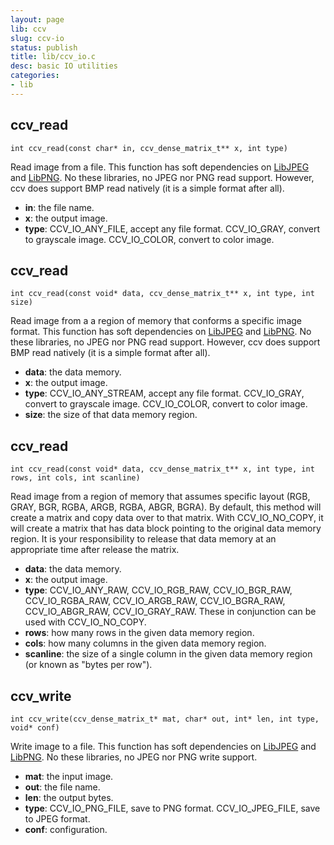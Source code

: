 ```yaml
---
layout: page
lib: ccv
slug: ccv-io
status: publish
title: lib/ccv_io.c
desc: basic IO utilities
categories:
- lib
---
```


ccv_read
--------

	int ccv_read(const char* in, ccv_dense_matrix_t** x, int type)

Read image from a file. This function has soft dependencies on [LibJPEG](http://libjpeg.sourceforge.net/) and [LibPNG](http://www.libpng.org/pub/png/libpng.html). No these libraries, no JPEG nor PNG read support. However, ccv does support BMP read natively (it is a simple format after all).

 * **in**: the file name.
 * **x**: the output image.
 * **type**: CCV\_IO\_ANY\_FILE, accept any file format. CCV\_IO\_GRAY, convert to grayscale image. CCV\_IO\_COLOR, convert to color image.

ccv_read
--------

	int ccv_read(const void* data, ccv_dense_matrix_t** x, int type, int size)

Read image from a a region of memory that conforms a specific image format. This function has soft dependencies on [LibJPEG](http://libjpeg.sourceforge.net/) and [LibPNG](http://www.libpng.org/pub/png/libpng.html). No these libraries, no JPEG nor PNG read support. However, ccv does support BMP read natively (it is a simple format after all).

 * **data**: the data memory.
 * **x**: the output image.
 * **type**: CCV\_IO\_ANY\_STREAM, accept any file format. CCV\_IO\_GRAY, convert to grayscale image. CCV\_IO\_COLOR, convert to color image.
 * **size**: the size of that data memory region.

ccv_read
--------

	int ccv_read(const void* data, ccv_dense_matrix_t** x, int type, int rows, int cols, int scanline)

Read image from a region of memory that assumes specific layout (RGB, GRAY, BGR, RGBA, ARGB, RGBA, ABGR, BGRA). By default, this method will create a matrix and copy data over to that matrix. With CCV\_IO\_NO\_COPY, it will create a matrix that has data block pointing to the original data memory region. It is your responsibility to release that data memory at an appropriate time after release the matrix.

 * **data**: the data memory.
 * **x**: the output image.
 * **type**: CCV\_IO\_ANY\_RAW, CCV\_IO\_RGB\_RAW, CCV\_IO\_BGR\_RAW, CCV\_IO\_RGBA\_RAW, CCV\_IO\_ARGB\_RAW, CCV\_IO\_BGRA\_RAW, CCV\_IO\_ABGR\_RAW, CCV\_IO\_GRAY\_RAW. These in conjunction can be used with CCV\_IO\_NO\_COPY.
 * **rows**: how many rows in the given data memory region.
 * **cols**: how many columns in the given data memory region.
 * **scanline**: the size of a single column in the given data memory region (or known as "bytes per row").

ccv_write
---------

	int ccv_write(ccv_dense_matrix_t* mat, char* out, int* len, int type, void* conf)

Write image to a file. This function has soft dependencies on [LibJPEG](http://libjpeg.sourceforge.net/) and [LibPNG](http://www.libpng.org/pub/png/libpng.html). No these libraries, no JPEG nor PNG write support.

 * **mat**: the input image.
 * **out**: the file name.
 * **len**: the output bytes.
 * **type**: CCV\_IO\_PNG\_FILE, save to PNG format. CCV\_IO\_JPEG\_FILE, save to JPEG format.
 * **conf**: configuration.
